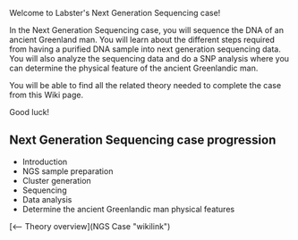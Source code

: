 Welcome to Labster's Next Generation Sequencing case!

In the Next Generation Sequencing case, you will sequence the DNA of an
ancient Greenland man. You will learn about the different steps required
from having a purified DNA sample into next generation sequencing data.
You will also analyze the sequencing data and do a SNP analysis where
you can determine the physical feature of the ancient Greenlandic man.

You will be able to find all the related theory needed to complete the
case from this Wiki page.

Good luck!

Next Generation Sequencing case progression
-------------------------------------------

-   Introduction
-   NGS sample preparation
-   Cluster generation
-   Sequencing
-   Data analysis
-   Determine the ancient Greenlandic man physical features

[\<-- Theory overview](NGS Case "wikilink")

